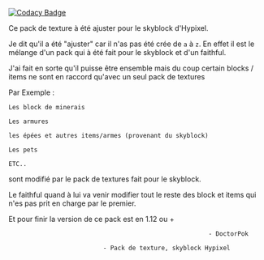 
[![Codacy Badge](https://api.codacy.com/project/badge/Grade/292934988136454283bfc3dd213f1963)](https://app.codacy.com/gh/DoctorPok42/Pack-de-texture-skyblock-Hypixel-1.12.2?utm_source=github.com&utm_medium=referral&utm_content=DoctorPok42/Pack-de-texture-skyblock-Hypixel-1.12.2&utm_campaign=Badge_Grade_Settings)

Ce pack de texture à été ajuster pour le skyblock d'Hypixel.

Je dit qu'il a été "ajuster" car il n'as pas été crée de `a` à `z`. En effet il est le mélange d'un pack qui à été fait pour le skyblock et d'un faithful.

J'ai fait en sorte qu'il puisse être ensemble mais du coup certain blocks / items ne sont en raccord qu'avec un seul pack de textures

Par Exemple :

`Les block de minerais`

`Les armures`

`les épées et autres items/armes (provenant du skyblock)`

`Les pets`

`ETC..`

sont modifié par le pack de textures fait pour le skyblock.

Le faithful quand à lui va venir modifier tout le reste des block et items qui n'es pas prit en charge par le premier.

Et pour finir la version de ce pack est en 1.12 ou +


        	                                               - DoctorPok

					          - Pack de texture, skyblock Hypixel
